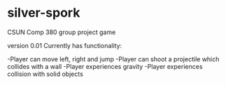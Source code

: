 # silver-spork
CSUN Comp 380 group project game

version 0.01
Currently has functionality:

-Player can move left, right and jump
-Player can shoot a projectile which collides with a wall
-Player experiences gravity
-Player experiences collision with solid objects
